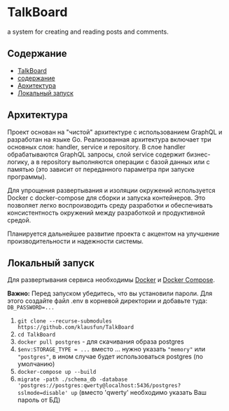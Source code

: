 # TalkBoard
a system for creating and reading posts and comments.

## Содержание
- [TalkBoard](#TalkBoard)
- [содержание](#содержание)
- [Архитектура](#архитектура)
- [Локальный запуск](#локальный-запуск)

## Архитектура

Проект основан на "чистой" архитектуре с использованием GraphQL и разработан на языке Go. Реализованная архитектура включает три основных слоя: handler, service и repository. В слое handler обрабатываются GraphQL запросы, слой service содержит бизнес-логику, а в repository выполняются операции с базой данных или с памятью (это зависит от переданного параметра при запуске программы).

Для упрощения развертывания и изоляции окружений используется Docker с docker-compose для сборки и запуска контейнеров. Это позволяет легко воспроизводить среду разработки и обеспечивать консистентность окружений между разработкой и продуктивной средой.

Планируется дальнейшее развитие проекта с акцентом на улучшение производительности и надежности системы.

## Локальный запуск
Для развертывания сервиса необходимы [Docker](https://docs.docker.com/engine/install/) и [Docker Compose](https://docs.docker.com/compose/).

**Важно:** Перед запуском убедитесь, что вы установили пароли. Для этого создайте файл .env в корневой директории и добавьте туда:\
`DB_PASSWORD=...`

1. `git clone --recurse-submodules https://github.com/klausfun/TalkBoard`
2. `cd TalkBoard`
3. `docker pull postgres` - для скачивания образа postgres
4. `$env:STORAGE_TYPE = ...` вместо ... нужно указать `"memory"` или `"postgres"`, в ином случае будет использоваться postgres (по умолчанию)
5. `docker-compose up --build`
6. `migrate -path ./schema_db -database 'postgres://postgres:qwerty@localhost:5436/postgres?sslmode=disable' up` (вместо 'qwerty' необходимо указать Ваш пароль от БД)